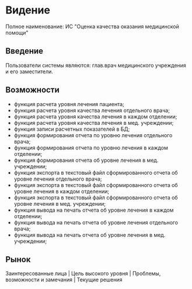 # Видение
Полное наименование: ИС "Оценка качества оказания медицинской помощи"
## Введение 
Пользователи системы являются: глав.врач медицинского учреждения и его заместители.
## Возможности

* функция расчета уровня лечения пациента;
* функция расчета уровня качества лечения отдельного врача;
* функция расчета уровня качества лечения в каждом отделении;
* функция расчета уровня качества лечения в мед. учреждении;
* функция записи расчетных показателей в БД; 
* функция формирования отчета по уровню лечения отдельного врача;
* функция формирования отчета по уровню лечения в каждом отделении;
* функция формирования отчета об уровне лечения в мед. учреждении;
* функция экспорта в текстовый файл сформированного отчета об уровне лечения отдельного врача;
*	функция экспорта в текстовый файл сформированного отчета об уровне лечения в каждом отделении;
*	функция экспорта в текстовый файл сформированного отчета об уровне лечения в мед. учреждении;
* функция вывода на печать отчета об уровне лечения в каждом отделении;
* функция вывода на печать отчета об уровне лечения отдельного врача;
* функция вывода на печать отчета об уровне лечения в мед. учреждении;

## Рынок
Заинтересованные лица  | Цель высокого уровня | Проблемы, возможности и замечания | Текущие решения

